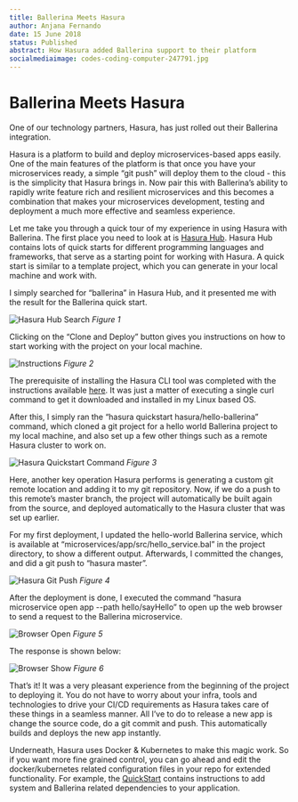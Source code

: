 ```yaml
---
title: Ballerina Meets Hasura
author: Anjana Fernando
date: 15 June 2018
status: Published
abstract: How Hasura added Ballerina support to their platform
socialmediaimage: codes-coding-computer-247791.jpg
---
```


# Ballerina Meets Hasura

One of our technology partners, Hasura, has just rolled out their Ballerina integration.

Hasura is a platform to build and deploy microservices-based apps easily. One of the main features of the platform is that once you have your microservices ready, a simple “git push” will deploy them to the cloud - this is the simplicity that Hasura brings in. Now pair this with Ballerina’s ability to rapidly write feature rich and resilient microservices and this becomes a combination that makes your microservices development, testing and deployment a much more effective and seamless experience.

Let me take you through a quick tour of my experience in using Hasura with Ballerina. The first place you need to look at is [Hasura Hub](https://hasura.io/hub). Hasura Hub contains lots of quick starts for different programming languages and frameworks, that serve as a starting point for working with Hasura. A quick start is similar to a template project, which you can generate in your local machine and work with. 

I simply searched for “ballerina” in Hasura Hub, and it presented me with the result for the Ballerina quick start.

![Hasura Hub Search](images/figure_3.1.png) 
*Figure 1*

Clicking on the “Clone and Deploy” button gives you instructions on how to start working with  the project on your local machine.

![Instructions](images/figure_3.2.png) 
*Figure 2*

The prerequisite of installing the Hasura CLI tool was completed with the instructions available [here](https://docs.hasura.io/0.15/manual/install-hasura-cli.html). It was just a matter of executing a single curl command to get it downloaded and installed in my Linux based OS.

After this, I simply ran the “hasura quickstart hasura/hello-ballerina” command, which cloned a git project for a hello world Ballerina project to my local machine, and also set up a few other things such as a remote Hasura cluster to work on.

![Hasura Quickstart Command](images/figure_3.3.png) 
*Figure 3*

Here, another key operation Hasura performs is generating a custom git remote location and adding it to my git repository. Now, if we do a push to this remote’s master branch, the project will automatically be built again from the source, and deployed automatically to the Hasura cluster that was set up earlier.

For my first deployment, I updated the hello-world Ballerina service, which is available at “microservices/app/src/hello_service.bal” in the project directory, to show a different output. Afterwards, I committed the changes, and did a git push to “hasura master”.

![Hasura Git Push](images/figure_3.4.png) 
*Figure 4*

After the deployment is done, I executed the command “hasura microservice open app --path hello/sayHello” to open up the web browser to send a request to the Ballerina microservice.

![Browser Open](images/figure_3.5.png) 
*Figure 5*

The response is shown below: 

![Browser Show](images/figure_3.6.png) 
*Figure 6*

That’s it! It was a very pleasant experience from the beginning of the project to deploying it. You do not have to worry about your infra, tools and technologies to drive your CI/CD requirements as Hasura takes care of these things in a seamless manner. All I’ve to do to release a new app is change the source code, do a git commit and push. This automatically builds and deploys the new app instantly. 

Underneath, Hasura uses Docker & Kubernetes to make this magic work. So if you want more fine grained control, you can go ahead and edit the docker/kubernetes related configuration files in your repo for extended functionality. For example, the [QuickStart](https://hasura.io/hub/projects/hasura/hello-ballerina/adding-dependencies) contains instructions to add system and Ballerina related dependencies to your application.
